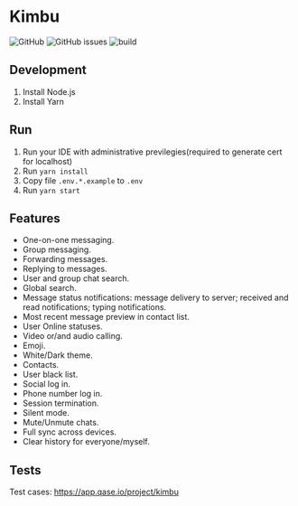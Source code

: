 # Kimbu
![GitHub](https://img.shields.io/github/license/kimbu-chat/web)
![GitHub issues](https://img.shields.io/github/issues/kimbu-chat/web)
![build](https://github.com/kimbu-chat/web/actions/workflows/build-deploy-prod.yml/badge.svg)

## Development

1. Install Node.js
2. Install Yarn

## Run

1. Run your IDE with administrative previlegies(required to generate cert for localhost)
2. Run ```yarn install```
3. Copy file `.env.*.example` to `.env`
4. Run `yarn start`

## Features

* One-on-one messaging.
* Group messaging. 
* Forwarding messages.
* Replying to messages.
* User and group chat search.
* Global search.
* Message status notifications: message delivery to server; received and read notifications; typing notifications.
* Most recent message preview in contact list.
* User Online statuses.
* Video or/and audio calling.
* Emoji.
* White/Dark theme.
* Contacts.
* User black list.
* Social log in.
* Phone number log in.
* Session termination.
* Silent mode.
* Mute/Unmute chats.
* Full sync across devices.
* Clear history for everyone/myself.

## Tests

Test cases: https://app.qase.io/project/kimbu




